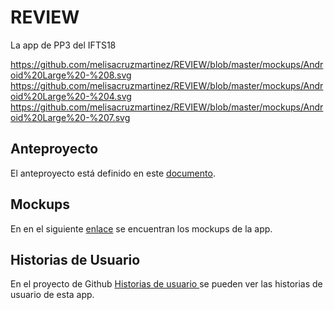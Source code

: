 # REVIEW

La app de PP3 del IFTS18

https://github.com/melisacruzmartinez/REVIEW/blob/master/mockups/Android%20Large%20-%208.svg
https://github.com/melisacruzmartinez/REVIEW/blob/master/mockups/Android%20Large%20-%204.svg
https://github.com/melisacruzmartinez/REVIEW/blob/master/mockups/Android%20Large%20-%207.svg

## Anteproyecto
El anteproyecto está definido en este [documento](https://drive.google.com/file/d/1Q5r5FGhIThLuQWHgP8PUJBMrcCf5U7cl/view?usp=sharing).

## Mockups
En en el siguiente [enlace](https://github.com/melisacruzmartinez/REVIEW/tree/master/mockups) se encuentran los mockups de la app.

## Historias de Usuario
En el proyecto de Github [Historias de usuario ](https://github.com/melisacruzmartinez/REVIEW/proje) se pueden ver las historias de usuario de esta app.
